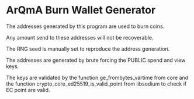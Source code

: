 # ArQmA Burn Wallet Generator

The addresses generated by this program are used to burn coins.

Any amount send to these addresses will not be recoverable.

The RNG seed is manually set to reproduce the address generation.

The addresses are generated by brute forcing the PUBLIC spend and view keys.

The keys are validated by the function ge_frombytes_vartime from core and the function crypto_core_ed25519_is_valid_point from libsodium to check if EC point are valid.
